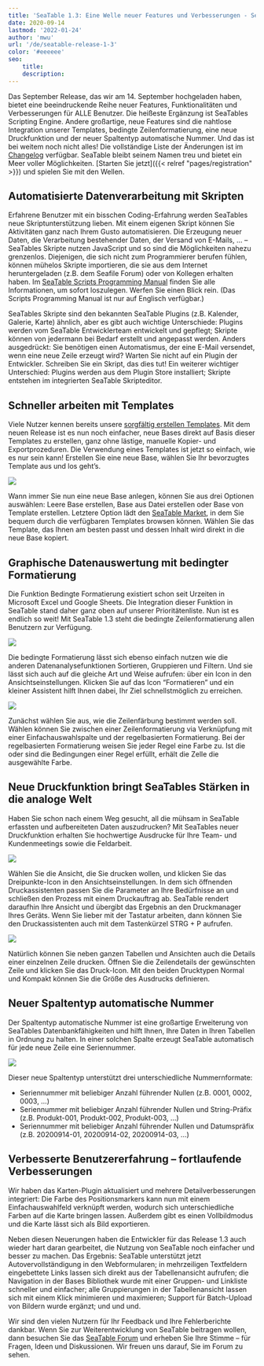 ```yaml
---
title: 'SeaTable 1.3: Eine Welle neuer Features und Verbesserungen - SeaTable'
date: 2020-09-14
lastmod: '2022-01-24'
author: 'mwu'
url: '/de/seatable-release-1-3'
color: '#eeeeee'
seo:
    title:
    description:
---
```


Das September Release, das wir am 14. September hochgeladen haben, bietet eine beeindruckende Reihe neuer Features, Funktionalitäten und Verbesserungen für ALLE Benutzer. Die heißeste Ergänzung ist SeaTables Scripting Engine. Andere großartige, neue Features sind die nahtlose Integration unserer Templates, bedingte Zeilenformatierung, eine neue Druckfunktion und der neuer Spaltentyp automatische Nummer. Und das ist bei weitem noch nicht alles! Die vollständige Liste der Änderungen ist im [Changelog](https://seatable.io/docs/changelog/version-1-3/) verfügbar. SeaTable bleibt seinem Namen treu und bietet ein Meer voller Möglichkeiten. [Starten Sie jetzt]({{< relref "pages/registration" >}}) und spielen Sie mit den Wellen.

## Automatisierte Datenverarbeitung mit Skripten

Erfahrene Benutzer mit ein bisschen Coding-Erfahrung werden SeaTables neue Skriptunterstützung lieben. Mit einem eigenen Skript können Sie Aktivitäten ganz nach Ihrem Gusto automatisieren. Die Erzeugung neuer Daten, die Verarbeitung bestehender Daten, der Versand von E-Mails, … – SeaTables Skripte nutzen JavaScript und so sind die Möglichkeiten nahezu grenzenlos. Diejenigen, die sich nicht zum Programmierer berufen fühlen, können mühelos Skripte importieren, die sie aus dem Internet heruntergeladen (z.B. dem Seafile Forum) oder von Kollegen erhalten haben. Im [SeaTable Scripts Programming Manual](https://seatable.github.io/seatable-scripts/) finden Sie alle Informationen, um sofort loszulegen. Werfen Sie einen Blick rein. (Das Scripts Programming Manual ist nur auf Englisch verfügbar.)

SeaTables Skripte sind den bekannten SeaTable Plugins (z.B. Kalender, Galerie, Karte) ähnlich, aber es gibt auch wichtige Unterschiede: Plugins werden vom SeaTable Entwicklerteam entwickelt und gepflegt; Skripte können von jedermann bei Bedarf erstellt und angepasst werden. Anders ausgedrückt: Sie benötigen einen Automatismus, der eine E-Mail versendet, wenn eine neue Zeile erzeugt wird? Warten Sie nicht auf ein Plugin der Entwickler. Schreiben Sie ein Skript, das dies tut! Ein weiterer wichtiger Unterschied: Plugins werden aus dem Plugin Store installiert; Skripte entstehen im integrierten SeaTable Skripteditor.

## Schneller arbeiten mit Templates

Viele Nutzer kennen bereits unsere [sorgfältig erstellen Templates](https://seatable.io/docs/templates/). Mit dem neuen Release ist es nun noch einfacher, neue Bases direkt auf Basis dieser Templates zu erstellen, ganz ohne lästige, manuelle Kopier- und Exportprozeduren. Die Verwendung eines Templates ist jetzt so einfach, wie es nur sein kann! Erstellen Sie eine neue Base, wählen Sie Ihr bevorzugtes Template aus und los geht’s.

![](create-from-template.png)

Wann immer Sie nun eine neue Base anlegen, können Sie aus drei Optionen auswählen: Leere Base erstellen, Base aus Datei erstellen oder Base von Template erstellen. Letztere Option lädt den [SeaTable Market](https://market.seatable.io), in dem Sie bequem durch die verfügbaren Templates browsen können. Wählen Sie das Template, das Ihnen am besten passt und dessen Inhalt wird direkt in die neue Base kopiert.

## Graphische Datenauswertung mit bedingter Formatierung

Die Funktion Bedingte Formatierung existiert schon seit Urzeiten in Microsoft Excel und Google Sheets. Die Integration dieser Funktion in SeaTable stand daher ganz oben auf unserer Prioritätenliste. Nun ist es endlich so weit! Mit SeaTable 1.3 steht die bedingte Zeilenformatierung allen Benutzern zur Verfügung.

![](row-color-non-modal.png)

Die bedingte Formatierung lässt sich ebenso einfach nutzen wie die anderen Datenanalysefunktionen Sortieren, Gruppieren und Filtern. Und sie lässt sich auch auf die gleiche Art und Weise aufrufen: über ein Icon in den Ansichtseinstellungen. Klicken Sie auf das Icon “Formatieren” und ein kleiner Assistent hilft Ihnen dabei, Ihr Ziel schnellstmöglich zu erreichen.

![](row-color.png)

Zunächst wählen Sie aus, wie die Zeilenfärbung bestimmt werden soll. Wählen können Sie zwischen einer Zeilenformatierung via Verknüpfung mit einer Einfachauswahlspalte und der regelbasierten Formatierung. Bei der regelbasierten Formatierung weisen Sie jeder Regel eine Farbe zu. Ist die oder sind die Bedingungen einer Regel erfüllt, erhält die Zelle die ausgewählte Farbe.

## Neue Druckfunktion bringt SeaTables Stärken in die analoge Welt

Haben Sie schon nach einem Weg gesucht, all die mühsam in SeaTable erfassten und aufbereiteten Daten auszudrucken? Mit SeaTables neuer Druckfunktion erhalten Sie hochwertige Ausdrucke für Ihre Team- und Kundenmeetings sowie die Feldarbeit.

![](print-settings.png)

Wählen Sie die Ansicht, die Sie drucken wollen, und klicken Sie das Dreipunkte-Icon in den Ansichtseinstellungen. In dem sich öffnenden Druckassistenten passen Sie die Parameter an Ihre Bedürfnisse an und schließen den Prozess mit einem Druckauftrag ab. SeaTable rendert daraufhin Ihre Ansicht und übergibt das Ergebnis an den Druckmanager Ihres Geräts. Wenn Sie lieber mit der Tastatur arbeiten, dann können Sie den Druckassistenten auch mit dem Tastenkürzel STRG + P aufrufen.

![](compact-row-detail.png)

Natürlich können Sie neben ganzen Tabellen und Ansichten auch die Details einer einzelnen Zeile drucken. Öffnen Sie die Zeilendetails der gewünschten Zeile und klicken Sie das Druck-Icon. Mit den beiden Drucktypen Normal und Kompakt können Sie die Größe des Ausdrucks definieren.

## Neuer Spaltentyp automatische Nummer

Der Spaltentyp automatische Nummer ist eine großartige Erweiterung von SeaTables Datenbankfähigkeiten und hilft Ihnen, Ihre Daten in Ihren Tabellen in Ordnung zu halten. In einer solchen Spalte erzeugt SeaTable automatisch für jede neue Zeile eine Seriennummer.

![](auto-number.png)

Dieser neue Spaltentyp unterstützt drei unterschiedliche Nummernformate:

- Seriennummer mit beliebiger Anzahl führender Nullen (z.B. 0001, 0002, 0003, …)
- Seriennummer mit beliebiger Anzahl führender Nullen und String-Präfix (z.B. Produkt-001, Produkt-002, Produkt-003, …)
- Seriennummer mit beliebiger Anzahl führender Nullen und Datumspräfix (z.B. 20200914-01, 20200914-02, 20200914-03, …)

## Verbesserte Benutzererfahrung – fortlaufende Verbesserungen

Wir haben das Karten-Plugin aktualisiert und mehrere Detailverbesserungen integriert: Die Farbe des Positionsmarkers kann nun mit einem Einfachauswahlfeld verknüpft werden, wodurch sich unterschiedliche Farben auf die Karte bringen lassen. Außerdem gibt es einen Vollbildmodus und die Karte lässt sich als Bild exportieren.

Neben diesen Neuerungen haben die Entwickler für das Release 1.3 auch wieder hart daran gearbeitet, die Nutzung von SeaTable noch einfacher und besser zu machen. Das Ergebnis: SeaTable unterstützt jetzt Autovervollständigung in den Webformularen; in mehrzeiligen Textfeldern eingebettete Links lassen sich direkt aus der Tabellenansicht aufrufen; die Navigation in der Bases Bibliothek wurde mit einer Gruppen- und Linkliste schneller und einfacher; alle Gruppierungen in der Tabellenansicht lassen sich mit einem Klick minimieren und maximieren; Support für Batch-Upload von Bildern wurde ergänzt; und und und.

Wir sind den vielen Nutzern für Ihr Feedback und Ihre Fehlerberichte dankbar. Wenn Sie zur Weiterentwicklung von SeaTable beitragen wollen, dann besuchen Sie das [SeaTable Forum](https://forum.seatable.com) und erheben Sie Ihre Stimme – für Fragen, Ideen und Diskussionen. Wir freuen uns darauf, Sie im Forum zu sehen.
